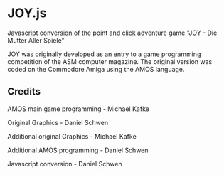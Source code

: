 JOY.js
======

Javascript conversion of the point and click adventure game "JOY - Die Mutter Aller Spiele"

JOY was originally developed as an entry to a game programming competition of the ASM computer magazine. The original version was coded on the Commodore Amiga using the AMOS language.

## Credits

AMOS main game programming - Michael Kafke

Original Graphics - Daniel Schwen

Additional original Graphics - Michael Kafke

Additional AMOS programming - Daniel Schwen

Javascript conversion - Daniel Schwen
